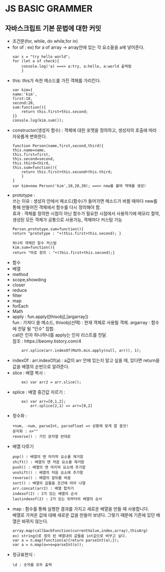 # JS BASIC GRAMMER
## 자바스크립트 기본 문법에 대한 커밋

<ul>
    <li>조건문(for, while, do while,for in)</li>
    <li>for of : ex) for a of array -> array안에 있는 각 요소들을 a에 넣어준다.
        
    var s = "try hello world";
    for (let a of check){
        console.log('a) ===> a:try, a:hello, a:world 출력됨
        }
    
   </li>
    <li>this: this가 속한 메소드를 가진 객체를 가리킨다. 
    
    var kim={
    name:'kim',
    first:10,
    second:20,
    sum:function(){
        return this.first+this.second;
    }} 
    console.log(kim.sum());
   </li>
   <li>constructor(생성자 함수) : 객체에 대한 포맷을 정의하고, 생성자의 호출에 따라 자유롭게 변화한다.
    
    function Person(name,first,second,third){
    this.name=name,
    this.first=first,
    this.second=second,
    this.third=third,
    this.sum=function(){
        return this.first+this.second+this.third;
        }
    }
    var kim=new Person('kim',10,20,30); ===> new를 붙여 객체를 생성!
   </li>
   <li>prototype : <br>
    쓰는 이유 : 생성자 안에서 메소드(함수)가 들어가면 메소드가 바뀔 때마다 new를 통해 만들어진 객체에서 함수를 다시 정의해야 함.<br>
    효과 : 객체를 정의한 시점이 아닌 함수가 필요한 시점에서 사용하기에 메모리 절약, 생성된 모든 객체가 공통으로 사용가능, 객체마다 커스텀 가능
    
    Person.prototype.sum=function(){
    return "prototype : "+(this.first+this.second); }
    
    하나의 객체만 함수 커스텀
    kim.sum=function(){
    return "따로 정의 : "+(this.first+this.second);}
   </li>
    <li>함수</li>
    <li>배열</li>
    <li>method</li>
    <li>scope,showding</li>
    <li>closer</li>
    <li>reduce</li>
    <li>filter</li>
    <li>map</li>
    <li>forEach</li>
    <li>Math</li>
    <li>apply : fun.apply([thisobj],[argarray])<br>
    fun : 가져다 쓸 메소드, thisobj(선택) : 현재 객체로 사용될 객체. argarray : 함수에 전달 될 "인수" 집합.<br>
        call은 인자 하나하나를 apply는 인자 리스트를 전달. <br> 참조 : https://beomy.tistory.com/4

        arr.splice(arr.indexOf(Math.min.apply(null, arr)), 1);
        
   </li>
    <li>
     indexOf :  arr.indexOf(a) : a값이 arr 안에 있는지 알고 싶을 때, 있다면 return을 값을 배열의 순번으로 알려준다. 
    </li>
    <li>
     slice : 배열 복사 : 
        
        ex) var arr2 = arr.slice();
        
   </li>
    <li>
      splice : 배열 중간값 자르기 : 
    
        ex) var arr=[0,1,2]; 
            arr.splice(2,1) => arr=[0,2]
   </li>
   <li>
    정수화 : 
    
    +num, -num, parseInt, parseFloat => 상황에 맞게 잘 쓸것!
    문자화 : n+""
    reverse() : 가진 문자열 반대로
   </li>
    <li>
    배열 다루기 <br>
    
    pop() : 배열의 맨 마지막 요소를 제거함
    shift() : 배열의 맨 처음 요소를 제거함
    push() : 배열의 맨 마지막 요소에 추가함
    unshift() : 배열의 처음 요소에 추가함
    reverse() : 배열의 앞뒤를 바꿈
    sort() : 배열의 값들을 조건에 따라 나열
    arr.concat(arr2) : 배열 합치기
    indexof(2) : 2가 있는 배열의 순서
    lastindexof(2) : 2가 있는 뒤부터의 배열의 순서
   </li>
   <li>
    map : 함수를 통해 실행한 결과를 가지고 새로운 배열을 만들 때 사용합니다.<br>
       배열로 가져온 값에 대해 새로운 값을 만들어 보낸다. 그렇기 때문에 기존에 있던 배열은 바뀌지 않는다.
    
    array.map(callbackFunction(currentValue,index,array),thisArg)
    ex) string으로 정의 된 배열내의 값들을 int값으로 바꾸고 싶다. 
    var a = n.map(function(a){return parseInt(a);});
    var a = n.map(o=>o=parseInt(o));
   </li>
   <li>
    정규표현식 : 
    
    \d : 숫자를 모두 출력
    
</ul>
